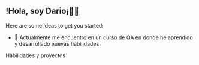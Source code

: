 ## !Hola, soy Dario¡✌🏻
Here are some ideas to get you started:

- 🔭 Actualmente me encuentro en un curso de QA en donde he aprendido y desarrollado nuevas habilidades
<summary>Habilidades y proyectos</summary>
